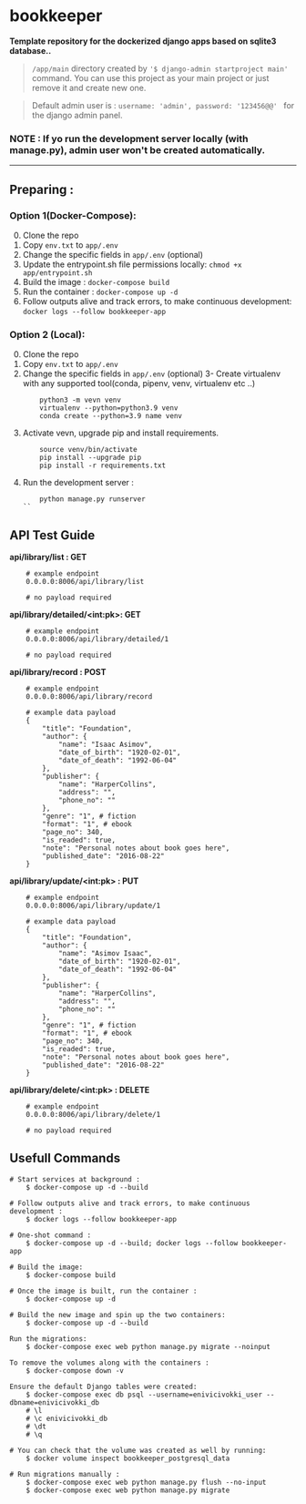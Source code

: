 # bookkeeper

**Template repository for the dockerized django apps based on sqlite3 database..**

> `/app/main` directory created by `'$ django-admin startproject main'` command. You can use this project as your main project or just remove it and create new one.

> Default admin user is : `username: 'admin', password: '123456@@' ` for the django admin panel.

### **NOTE :** If yo run the development server locally (with manage.py), admin user won't be created automatically.
___
## Preparing : 

### Option 1(Docker-Compose): 
0. Clone the repo
1. Copy `env.txt` to `app/.env`
2. Change the specific fields in `app/.env` (optional)
3. Update the entrypoint.sh file permissions locally: `chmod +x app/entrypoint.sh`
4. Build the image : `docker-compose build`
5. Run the container : `docker-compose up -d`
6.  Follow outputs alive and track errors, to make continuous development: `docker logs --follow bookkeeper-app`

### Option 2 (Local): 
0. Clone the repo
1. Copy `env.txt` to `app/.env`
2. Change the specific fields in `app/.env` (optional)
3- Create virtualenv with any supported tool(conda, pipenv, venv, virtualenv etc ..)
    ```
        python3 -m vevn venv
        virtualenv --python=python3.9 venv
        conda create --python=3.9 name venv
    ```
4. Activate vevn, upgrade pip and install requirements.
    ```
        source venv/bin/activate
        pip install --upgrade pip
        pip install -r requirements.txt
    ```
5. Run the development server :
    ```
        python manage.py runserver
    ``

## API Test Guide

**api/library/list : GET**

```
    # example endpoint
    0.0.0.0:8006/api/library/list

    # no payload required
```

**api/library/detailed/&lt;int:pk&gt;: GET**

```
    # example endpoint
    0.0.0.0:8006/api/library/detailed/1

    # no payload required

```

**api/library/record : POST**

```
    # example endpoint
    0.0.0.0:8006/api/library/record

    # example data payload
    {
        "title": "Foundation",
        "author": {
            "name": "Isaac Asimov",
            "date_of_birth": "1920-02-01",
            "date_of_death": "1992-06-04"
        },
        "publisher": {
            "name": "HarperCollins",
            "address": "",
            "phone_no": ""
        },
        "genre": "1", # fiction
        "format": "1", # ebook 
        "page_no": 340,
        "is_readed": true,
        "note": "Personal notes about book goes here",
        "published_date": "2016-08-22"
    }

```

**api/library/update/&lt;int:pk&gt; : PUT**

```
    # example endpoint
    0.0.0.0:8006/api/library/update/1

    # example data payload
    {
        "title": "Foundation",
        "author": {
            "name": "Asimov Isaac",
            "date_of_birth": "1920-02-01",
            "date_of_death": "1992-06-04"
        },
        "publisher": {
            "name": "HarperCollins",
            "address": "",
            "phone_no": ""
        },
        "genre": "1", # fiction
        "format": "1", # ebook 
        "page_no": 340,
        "is_readed": true,
        "note": "Personal notes about book goes here",
        "published_date": "2016-08-22"
    }

```

**api/library/delete/&lt;int:pk&gt; : DELETE**

```
    # example endpoint
    0.0.0.0:8006/api/library/delete/1

    # no payload required

```
## Usefull Commands

```
# Start services at background :
    $ docker-compose up -d --build
```

```
# Follow outputs alive and track errors, to make continuous development : 
    $ docker logs --follow bookkeeper-app
```

```
# One-shot command :  
    $ docker-compose up -d --build; docker logs --follow bookkeeper-app
```

```
# Build the image: 
    $ docker-compose build
```

```
# Once the image is built, run the container : 
    $ docker-compose up -d
```

```
# Build the new image and spin up the two containers:
    $ docker-compose up -d --build
```

```
Run the migrations:
    $ docker-compose exec web python manage.py migrate --noinput
```

```
To remove the volumes along with the containers :
    $ docker-compose down -v
```

```
Ensure the default Django tables were created: 
    $ docker-compose exec db psql --username=enivicivokki_user --dbname=enivicivokki_db
    # \l
    # \c enivicivokki_db
    # \dt
    # \q
```

```
# You can check that the volume was created as well by running:
    $ docker volume inspect bookkeeper_postgresql_data
```

```
# Run migrations manually : 
    $ docker-compose exec web python manage.py flush --no-input
    $ docker-compose exec web python manage.py migrate
```


